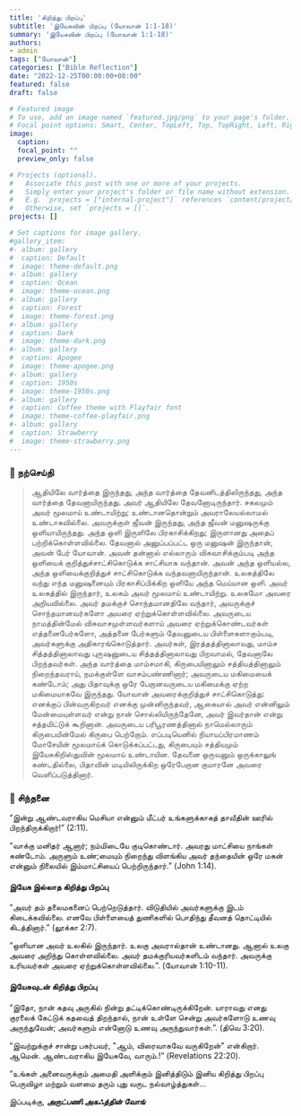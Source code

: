 ```yaml
---
title: 'கிறித்து பிறப்பு'
subtitle: 'இயேசுவின் பிறப்பு (யோவான் 1:1-18)'
summary: 'இயேசுவின் பிறப்பு (யோவான் 1:1-18)'
authors:
- admin
tags: ["யோவான்"]
categories: ["Bible Reflection"]
date: "2022-12-25T00:00:00+08:00"
featured: false
draft: false

# Featured image
# To use, add an image named `featured.jpg/png` to your page's folder.
# Focal point options: Smart, Center, TopLeft, Top, TopRight, Left, Right, BottomLeft, Bottom, BottomRight
image:
  caption:
  focal_point: ""
  preview_only: false

# Projects (optional).
#   Associate this post with one or more of your projects.
#   Simply enter your project's folder or file name without extension.
#   E.g. `projects = ["internal-project"]` references `content/project/deep-learning/index.md`.
#   Otherwise, set `projects = []`.
projects: []

# Set captions for image gallery.
#gallery_item:
#- album: gallery
#  caption: Default
#  image: theme-default.png
#- album: gallery
#  caption: Ocean
#  image: theme-ocean.png
#- album: gallery
#  caption: Forest
#  image: theme-forest.png
#- album: gallery
#  caption: Dark
#  image: theme-dark.png
#- album: gallery
#  caption: Apogee
#  image: theme-apogee.png
#- album: gallery
#  caption: 1950s
#  image: theme-1950s.png
#- album: gallery
#  caption: Coffee theme with Playfair font
#  image: theme-coffee-playfair.png
#- album: gallery
#  caption: Strawberry
#  image: theme-strawberry.png
---
```


### :love_letter: நற்செய்தி
> ஆதியிலே வார்த்தை இருந்தது, அந்த வார்த்தை தேவனிடத்திலிருந்தது, அந்த வார்த்தை தேவனாயிருந்தது. அவர் ஆதியிலே தேவனோடிருந்தார். சகலமும் அவர் மூலமாய் உண்டாயிற்று; உண்டானதொன்றும் அவராலேயல்லாமல் உண்டாகவில்லை. அவருக்குள் ஜீவன் இருந்தது, அந்த ஜீவன் மனுஷருக்கு ஒளியாயிருந்தது. அந்த ஒளி இருளிலே பிரகாசிக்கிறது; இருளானது அதைப் பற்றிக்கொள்ளவில்லை. தேவனால் அனுப்பப்பட்ட ஒரு மனுஷன் இருந்தான், அவன் பேர் யோவான். அவன் தன்னால் எல்லாரும் விசுவாசிக்கும்படி அந்த ஒளியைக் குறித்துச்சாட்சிகொடுக்க சாட்சியாக வந்தான். அவன் அந்த ஒளியல்ல, அந்த ஒளியைக்குறித்துச் சாட்சிகொடுக்க வந்தவனாயிருந்தான். உலகத்திலே வந்து எந்த மனுஷனையும் பிரகாசிப்பிக்கிற ஒளியே அந்த மெய்யான ஒளி. அவர் உலகத்தில் இருந்தார், உலகம் அவர் மூலமாய் உண்டாயிற்று. உலகமோ அவரை அறியவில்லை. அவர் தமக்குச் சொந்தமானதிலே வந்தார், அவருக்குச் சொந்தமானவர்களோ அவரை ஏற்றுக்கொள்ளவில்லை. அவருடைய நாமத்தின்மேல் விசுவாசமுள்ளவர்களாய் அவரை ஏற்றுக்கொண்டவர்கள் எத்தனைபேர்களோ, அத்தனை பேர்களும் தேவனுடைய பிள்ளைகளாகும்படி, அவர்களுக்கு அதிகாரங்கொடுத்தார். அவர்கள், இரத்தத்தினாலாவது, மாம்ச சித்தத்தினாலாவது புருஷனுடைய சித்தத்தினாலாவது பிறவாமல், தேவனாலே பிறந்தவர்கள். அந்த வார்த்தை மாம்சமாகி, கிருபையினாலும் சத்தியத்தினாலும் நிறைந்தவராய், நமக்குள்ளே வாசம்பண்ணினார்; அவருடைய மகிமையைக் கண்டோம்; அது பிதாவுக்கு ஒரே பேறானவருடைய மகிமைக்கு ஏற்ற மகிமையாகவே இருந்தது. யோவான் அவரைக்குறித்துச் சாட்சிகொடுத்து: எனக்குப் பின்வருகிறவர் எனக்கு முன்னிருந்தவர், ஆகையால் அவர் என்னிலும் மேன்மையுள்ளவர் என்று நான் சொல்லியிருந்தேனே, அவர் இவர்தான் என்று சத்தமிட்டுக் கூறினான். அவருடைய பரிபூரணத்தினால் நாமெல்லாரும் கிருபையின்மேல் கிருபை பெற்றோம். எப்படியெனில் நியாயப்பிரமாணம் மோசேயின் மூலமாய்க் கொடுக்கப்பட்டது, கிருபையும் சத்தியமும் இயேசுகிறிஸ்துவின் மூலமாய் உண்டாயின. தேவனை ஒருவனும் ஒருக்காலுங் கண்டதில்லை, பிதாவின் மடியிலிருக்கிற ஒரேபேறான குமாரனே அவரை வெளிப்படுத்தினார்.

### :speech_balloon: சிந்தனை
“இன்று ஆண்டவராகிய மெசியா என்னும் மீட்பர் உங்களுக்காகத் தாவீதின் ஊரில் பிறந்திருக்கிறார்!”  (2:11).

“வாக்கு மனிதர் ஆனார்; நம்மிடையே குடிகொண்டார். அவரது மாட்சியை நாங்கள் கண்டோம். அருளும் உண்;மையும் நிறைந்து விளங்கிய அவர் தந்தையின் ஒரே மகன் என்னும் நிலையில் இம்மாட்சியைப் பெற்றிருந்தார்.” (John 1:14).

#### இயேசு இல்லாத கிறித்து பிறப்பு 
 “அவர் தம் தலைமகனைப் பெற்றெடுத்தார். விடுதியில் அவர்களுக்கு இடம் கிடைக்கவில்லை. எனவே பிள்ளையைத் துணிகளில் பொதிந்து தீவனத் தொட்டியில் கிடத்தினார்.”  (லூக்கா 2:7).

“ஒளியான அவர் உலகில் இருந்தார். உலகு அவரால்தான் உண்டானது. ஆனால் உலகு அவரை அறிந்து கொள்ளவில்லை. அவர் தமக்குரியவர்களிடம் வந்தார். அவருக்கு உரியவர்கள் அவரை ஏற்றுக்கொள்ளவில்லை.”. (யோவான் 1:10-11).

#### இயேசுவுடன் கிறித்து பிறப்பு
“இதோ, நான் கதவு அருகில் நின்று தட்டிக்கொண்டிருக்கிறேன். யாராவது எனது குரலைக் கேட்டுக் கதவைத் திறந்தால், நான் உள்ளே சென்று அவர்களோடு உணவு அருந்துவேன்; அவர்களும் என்னோடு உணவு அருந்துவார்கள்.”. (திவெ 3:20).

“இவற்றுக்குச் சான்று பகர்பவர், "ஆம், விரைவாகவே வருகிறேன்" என்கிறார். ஆமென். ஆண்டவராகிய இயேசுவே, வாரும்.!” (Revelations 22:20).

“உங்கள் அனைவருக்கும் அமைதி அளிக்கும் இனித்திடும் இனிய  கிறித்து பிறப்பு பெருவிழா மற்றும் வளமை தரும் புது வருட நல்வாழ்த்துகள்...

இப்படிக்கு,
___அருட்பணி.அகஃத்தின் வோங்___
